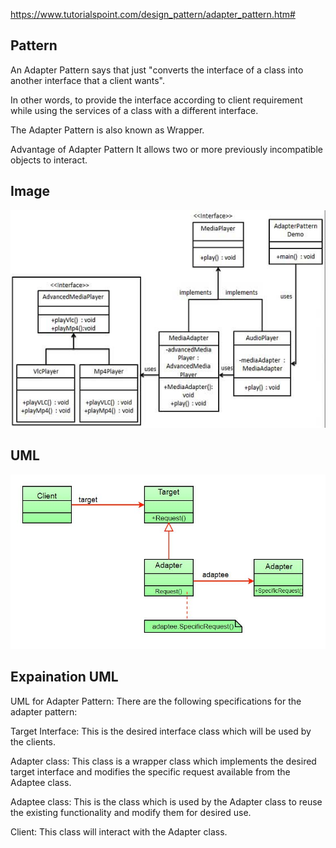 https://www.tutorialspoint.com/design_pattern/adapter_pattern.htm#


## Pattern

An Adapter Pattern says that just "converts the interface of a class into another interface that a client wants".

In other words, to provide the interface according to client requirement while using the services of a class with a different interface.

The Adapter Pattern is also known as Wrapper.

Advantage of Adapter Pattern
It allows two or more previously incompatible objects to interact.
## Image

![adapter pattern](adapter_pattern_uml_diagram.jpg)

## UML
![adapter pattern](classDiagram.jpg)

## Expaination UML

UML for Adapter Pattern:
There are the following specifications for the adapter pattern:

Target Interface: This is the desired interface class which will be used by the clients.

Adapter class: This class is a wrapper class which implements the desired target interface and modifies the specific request available from the Adaptee class.

Adaptee class: This is the class which is used by the Adapter class to reuse the existing functionality and modify them for desired use.

Client: This class will interact with the Adapter class.